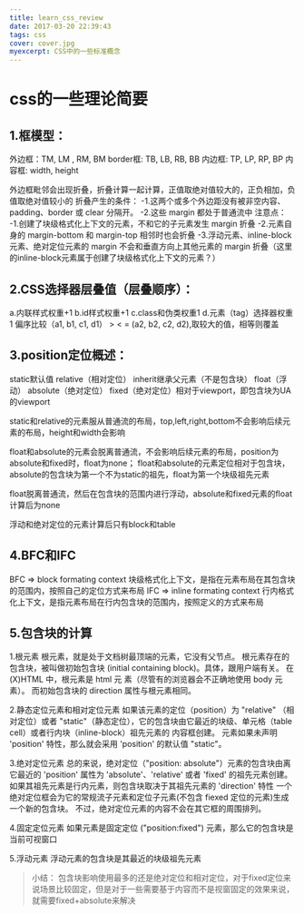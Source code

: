 ```yaml
---
title: learn_css_review
date: 2017-03-20 22:39:43
tags: css
cover: cover.jpg
myexcerpt: CSS中的一些标准概念
---
```

# css的一些理论简要
## 1.框模型：
外边框：TM, LM , RM, BM
border框: TB, LB, RB, BB
内边框: TP, LP, RP, BP
内容框: width, height

外边框毗邻会出现折叠，折叠计算一起计算，正值取绝对值较大的，正负相加，负值取绝对值较小的
折叠产生的条件：
-1.这两个或多个外边距没有被非空内容、padding、border 或 clear 分隔开。
-2.这些 margin 都处于普通流中
注意点：
-1.创建了块级格式化上下文的元素，不和它的子元素发生 margin 折叠
-2.元素自身的 margin-bottom 和 margin-top 相邻时也会折叠
-3.浮动元素、inline-block 元素、绝对定位元素的 margin 不会和垂直方向上其他元素的 margin 折叠（这里的inline-block元素属于创建了块级格式化上下文的元素？）

## 2.CSS选择器层叠值（层叠顺序）：
a.内联样式权重+1
b.id样式权重+1
c.class和伪类权重1
d.元素（tag）选择器权重1
偏序比较（a1, b1, c1, d1） > < = (a2, b2, c2, d2),取较大的值，相等则覆盖

## 3.position定位概述：
static默认值
relative（相对定位）
inherit继承父元素（不是包含块）
float（浮动）
absolute（绝对定位）
fixed（绝对定位）相对于viewport，即包含块为UA的viewport

static和relative的元素服从普通流的布局，top,left,right,bottom不会影响后续元素的布局，height和width会影响

float和absolute的元素会脱离普通流，不会影响后续元素的布局，position为absolute和fixed时，float为none；
float和absolute的元素定位相对于包含块，absolute的包含块为第一个不为static的祖先，float为第一个块级祖先元素

float脱离普通流，然后在包含块的范围内进行浮动，absolute和fixed元素的float计算后为none

浮动和绝对定位的元素计算后只有block和table

## 4.BFC和IFC
BFC => block formating context 块级格式化上下文，是指在元素布局在其包含块的范围内，按照自己的定位方式来布局
IFC => inline formating context 行内格式化上下文，是指元素布局在行内包含块的范围内，按照定义的方式来布局

## 5.包含块的计算

1.根元素
根元素，就是处于文档树最顶端的元素，它没有父节点。
根元素存在的包含块，被叫做初始包含块 (initial containing block)。具体，跟用户端有关。
在 (X)HTML 中，根元素是 html 元 素（尽管有的浏览器会不正确地使用 body 元素）。
而初始包含块的 direction 属性与根元素相同。

2.静态定位元素和相对定位元素
如果该元素的定位（position）为 "relative" （相对定位）或者 "static"（静态定位），它的包含块由它最近的块级、单元格（table cell）或者行内块（inline-block）祖先元素的 内容框创建。
元素如果未声明 'position' 特性，那么就会采用 'position' 的默认值 "static"。

3.绝对定位元素
总的来说，绝对定位（"position: absolute"）元素的包含块由离它最近的 'position' 属性为 'absolute'、'relative' 或者 'fixed' 的祖先元素创建。
如果其祖先元素是行内元素，则包含块取决于其祖先元素的 'direction' 特性
一个绝对定位框会为它的常规流子元素和定位子元素(不包含 fiexed 定位的元素)生成一个新的包含块。 不过，绝对定位元素的内容不会在其它框的周围排列。

4.固定定位元素
如果元素是固定定位 ("position:fixed") 元素，那么它的包含块是当前可视窗口

5.浮动元素
浮动元素的包含块是其最近的块级祖先元素

>小结：
>包含块影响使用最多的还是绝对定位和相对定位，对于fixed定位来说场景比较固定，但是对于一些需要基于内容而不是视窗固定的效果来说，就需要fixed+absolute来解决